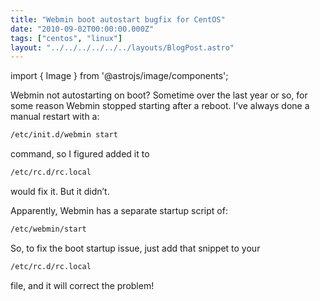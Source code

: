 ```yaml
---
title: "Webmin boot autostart bugfix for CentOS"
date: "2010-09-02T00:00:00.000Z"
tags: ["centos", "linux"]
layout: "../../../../../../layouts/BlogPost.astro"
---
```


import { Image } from '@astrojs/image/components';

Webmin not autostarting on boot? Sometime over the last year or so, for some reason Webmin stopped starting after a reboot. I’ve always done a manual restart with a:

```bash
/etc/init.d/webmin start
```

command, so I figured added it to

```bash
/etc/rc.d/rc.local
```

would fix it. But it didn’t.

Apparently, Webmin has a separate startup script of:

```bash
/etc/webmin/start
```

So, to fix the boot startup issue, just add that snippet to your

```bash
/etc/rc.d/rc.local
```

file, and it will correct the problem!
